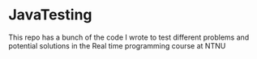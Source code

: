 # JavaTesting

This repo has a bunch of the code I wrote to test different problems and potential solutions in the Real time programming course at NTNU